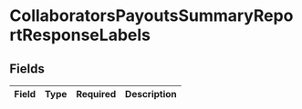 # CollaboratorsPayoutsSummaryReportResponseLabels


## Fields

| Field       | Type        | Required    | Description |
| ----------- | ----------- | ----------- | ----------- |